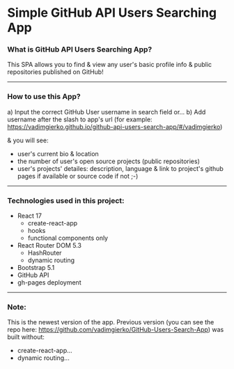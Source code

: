 # Simple GitHub API Users Searching App

### What is  GitHub API Users Searching App?

This SPA allows you to find & view any user's basic profile info & public repositories published on GitHub!

-----------------------------

### How to use this App?

a) Input the correct GitHub User username in search field or...
b) Add username after the slash to app's url (for example: https://vadimgierko.github.io/github-api-users-search-app/#/vadimgierko)

& you will see:

- user's current bio & location
- the number of user's open source projects (public repositories)
- user's projects' detailes: description, language & link to project's github pages if available or source code if not ;-)

------------------------------

### Technologies used in this project:

- React 17
   - create-react-app
   - hooks
   - functional components only
- React Router DOM 5.3
   - HashRouter
   - dynamic routing
- Bootstrap 5.1
- GitHub API
- gh-pages deployment

------------------------------

### Note:

This is the newest version of the app.
Previous version (you can see the repo here: https://github.com/vadimgierko/GitHub-Users-Search-App) was built without:
- create-react-app...
- dynamic routing...
